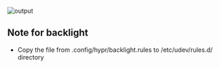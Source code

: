 ![output](https://github.com/CoolnsX/hyprdots/assets/76195824/1d53c966-bdc4-4958-a4a0-e3495cbe989c)

## Note for backlight
- Copy the file from .config/hypr/backlight.rules to /etc/udev/rules.d/ directory
